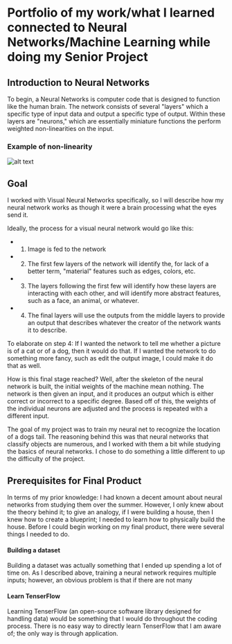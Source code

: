 # Portfolio of my work/what I learned connected to Neural Networks/Machine Learning while doing my Senior Project

## Introduction to Neural Networks
To begin, a Neural Networks is computer code that is designed to function like the human brain. The network consists of several "layers" which a specific type of input data and output a specific type of output. Within these layers are "neurons," which are essentially miniature functions the perform weighted non-linearities on the input.


### Example of non-linearity
![alt text](https://cdn-images-1.medium.com/max/1600/1*DfMRHwxY1gyyDmrIAd-gjQ.png)

## Goal
I worked with Visual Neural Networks specifically, so I will describe how my neural network works as though it were a brain processing what the eyes send it.

Ideally, the process for a visual neural network would go like this:
* 1) Image is fed to the network
* 2) The first few layers of the network will identify the, for lack of a better term, "material" features such as edges, colors, etc.
* 3) The layers following the first few will identify how these layers are interacting with each other, and will identify more abstract features, such as a face, an animal, or whatever.
* 4) The final layers will use the outputs from the middle layers to provide an output that describes whatever the creator of the network wants it to describe.

To elaborate on step 4: If I wanted the network to tell me whether a picture is of a cat or of a dog, then it would do that. If I wanted the network to do something more fancy, such as edit the output image, I could make it do that as well.

How is this final stage reached? Well, after the skeleton of the neural network is built, the initial weights of the machine mean nothing. The network is then given an input, and it produces an output which is either correct or incorrect to a specific degree. Based off of this, the weights of the individual neurons are adjusted and the process is repeated with a different input.

The goal of my project was to train my neural net to recognize the location of a dogs tail. The reasoning behind this was that neural networks that classify objects are numerous, and I worked with them a bit while studying the basics of neural networks. I chose to do something a little different to up the difficulty of the project.

## Prerequisites for Final Product
In terms of my prior knowledge: I had known a decent amount about neural networks from studying them over the summer. However, I only knew about the theory behind it; to give an analogy, if I were building a house, then I knew how to create a blueprint; I needed to learn how to physically build the house.
Before I could begin working on my final product, there were several things I needed to do. 

#### Building a dataset
Building a dataset was actually something that I ended up spending a lot of time on. As I described above, training a neural network requires multiple inputs; however, an obvious problem is that if there are not many 
#### Learn TenserFlow
Learning TenserFlow (an open-source software library designed for handling data) would be something that I would do throughout the coding process. There is no easy way to directly learn TenserFlow that I am aware of; the only way is through application.
